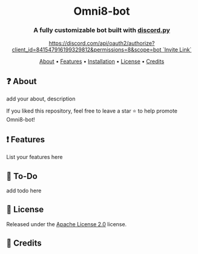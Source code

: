 <h1 align="center">
  <br>
  Omni8-bot
  <br>
</h1>

<h3 align=center>A fully customizable bot built with <a href=https://pypi.org/project/discord.py/>discord.py</a></h3>


<div align=center>
  <a href="#">https://discord.com/api/oauth2/authorize?client_id=841547916199329812&permissions=8&scope=bot `Invite Link`</a>
</div>

<p align="center">
  <a href="#about">About</a>
  •
  <a href="#Features">Features</a>
  •
  <a href="#installation">Installation</a>
  •
  <a href="#license">License</a>
  •
  <a href="#credits">Credits</a>
</p>

## ❓ About

add your about, description

If you liked this repository, feel free to leave a star ⭐ to help promote Omni8-bot!

## ❗ Features

List your features here


## 📝 To-Do

add todo here

## 📖 License

Released under the [Apache License 2.0](https://github.com/BigDaddy058/Omni8-Bot/blob/main/LICENSE) license.

## 📜 Credits
